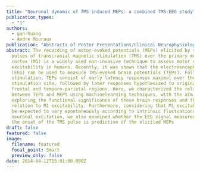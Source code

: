 ```yaml
---
title: "Neuronal dynamic of TMS induced MEPs: a combined TMS-EEG study"
publication_types:
  - "1"
authors:
  - gan-huang
  - Andre Mouraux
publication: "Abstracts of Poster Presentations/Clinical Neurophysiology "
abstract: The recording of motor-evoked potentials (MEPs) elicited by single
  pulses of transcranial magnetic stimulation (TMS) over the primary motor
  cortex (M1) is a widely used non-invasive technique to assess motor cortex
  excitability in humans. Recently, it was shown that the electroencephalogram
  (EEG) can be used to measure TMS-evoked brain potentials (TEPs). Following M1
  stimulation, TEPs consist of early latency responses maximal over the
  stimulation site, followed by later responses hypothesized to originate from
  frontal and temporo-parietal regions. Here, we characterized the relationship
  between TEPs and MEPs using machinelearning techniques, with the aim of
  exploring the functional significance of these brain responses and their
  relation to M1 excitability. Furthermore, considering that M1 excitability may
  be expected to vary spontaneously according to intrinsic fluctuations in
  neuronal excitation, we also examined whether the EEG signal measured before
  the onset of the TMS pulse is predictive of the elicited MEPs
draft: false
featured: false
image:
  filename: featured
  focal_point: Smart
  preview_only: false
date: 2014-04-12T15:01:00.000Z
---
```

